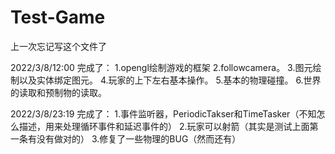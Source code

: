 # Test-Game

上一次忘记写这个文件了

2022/3/8/12:00 完成了：
1.opengl绘制游戏的框架
2.followcamera。
3.图元绘制以及实体绑定图元。
4.玩家的上下左右基本操作。
5.基本的物理碰撞。
6.世界的读取和预制物的读取。

2022/3/8/23:19 完成了：
1.事件监听器，PeriodicTakser和TimeTasker（不知怎么描述，用来处理循环事件和延迟事件的）
2.玩家可以射箭（其实是测试上面第一条有没有做对的）
3.修复了一些物理的BUG（然而还有）